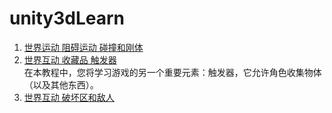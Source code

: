 # unity3dLearn
1. [世界运动 阻碍运动 碰撞和刚体](https://learn.unity.com/tutorial/world-interactions-blocking-movement?uv=2019.2&projectId=5c6166dbedbc2a0021b1bc7c#)
2. [世界互动 收藏品 触发器](https://learn.unity.com/tutorial/world-interactions-collectibles?uv=2019.2&projectId=5c6166dbedbc2a0021b1bc7c#)  
   在本教程中，您将学习游戏的另一个重要元素：触发器，它允许角色收集物体（以及其他东西）。
3. [世界互动 破坏区和敌人](https://learn.unity.com/tutorial/world-interactions-damage-zones-and-enemies?uv=2019.2&projectId=5c6166dbedbc2a0021b1bc7c#)
